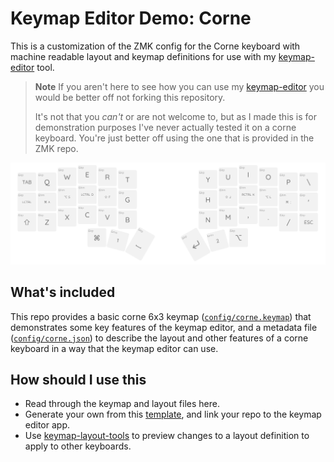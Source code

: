 # Keymap Editor Demo: Corne

This is a customization of the ZMK config for the Corne keyboard with machine
readable layout and keymap definitions for use with my [keymap-editor] tool.

> **Note**
> If you aren't here to see how you can use my [keymap-editor] you would be
> better off not forking this repository.
>
> It's not that you _can't_ or are not welcome to, but as I made this is for
> demonstration purposes I've never actually tested it on a corne keyboard.
> You're just better off using the one that is provided in the ZMK repo.

![Screenshot](screenshot.png)

## What's included

This repo provides a basic corne 6x3 keymap ([`config/corne.keymap`]) that
demonstrates some key features of the keymap editor, and a metadata file
([`config/corne.json`]) to describe the layout and other features of a corne
keyboard in a way that the keymap editor can use.

## How should I use this

- Read through the keymap and layout files here.
- Generate your own from this [template], and link your repo to the keymap editor app.
- Use [keymap-layout-tools] to preview changes to a layout definition to apply to other keyboards.


[keymap-editor]:https://github.com/nickcoutsos/keymap-editor
[keymap-layout-tools]:https://nickcoutsos.github.io/keymap-layout-tools/
[`config/corne.keymap`]:config/corne.keymap
[`config/corne.json`]:config/corne.json
[template]:https://github.com/nickcoutsos/keymap-editor-demo-crkbd/generate